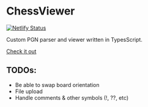 # ChessViewer
[![Netlify Status](https://api.netlify.com/api/v1/badges/2ff0c0a3-b8b5-4869-aee3-1eeffdd4f9d2/deploy-status)](https://app.netlify.com/sites/chess-viewer/deploys)

Custom PGN parser and viewer written in TypesScript.

[Check it out](https://chess-viewer.netlify.app/)

## TODOs:
- Be able to swap board orientation
- File upload
- Handle comments & other symbols (!, ??, etc)